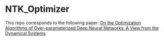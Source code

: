 # NTK_Optimizer
This repo corresponds to the following paper: [On the Optimization Algorithms of Over-parameterized Deep Neural Networks: A View from the Dynamical Systems](https://arxiv.org/pdf/2010.13165.pdf)
